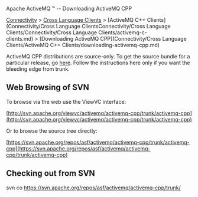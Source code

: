 Apache ActiveMQ ™ -- Downloading ActiveMQ CPP 

[Connectivity](connectivity.md) > [Cross Language Clients](Connectivity/cross-language-clients.md) > [ActiveMQ C++ Clients](Connectivity/Cross Language ClientsConnectivity/Cross Language Clients/Connectivity/Cross Language Clients/activemq-c-clients.md) > [Downloading ActiveMQ CPP](Connectivity/Cross Language Clients/ActiveMQ C++ Clients/downloading-activemq-cpp.md)


ActiveMQ CPP distributions are source-only. To get the source bundle for a particular release, go [here](OverviewOverview/Overview/download.md). Follow the instructions here only if you want the bleeding edge from trunk.

Web Browsing of SVN
-------------------

To browse via the web use the ViewVC interface:

[http://svn.apache.org/viewvc/activemq/activemq-cpp/trunk/activemq-cpp](http://svn.apache.org/viewvc/activemq/activemq-cpp/trunk/activemq-cpp)

Or to browse the source tree directly:

[https://svn.apache.org/repos/asf/activemq/activemq-cpp/trunk/activemq-cpp](https://svn.apache.org/repos/asf/activemq/activemq-cpp/trunk/activemq-cpp)

Checking out from SVN 
----------------------

svn co https://svn.apache.org/repos/asf/activemq/activemq-cpp/trunk/

